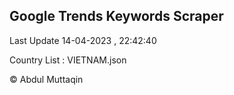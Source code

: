 

## Google Trends Keywords Scraper 
 
Last Update 14-04-2023 , 22:42:40

Country List :
VIETNAM.json



© Abdul Muttaqin 
